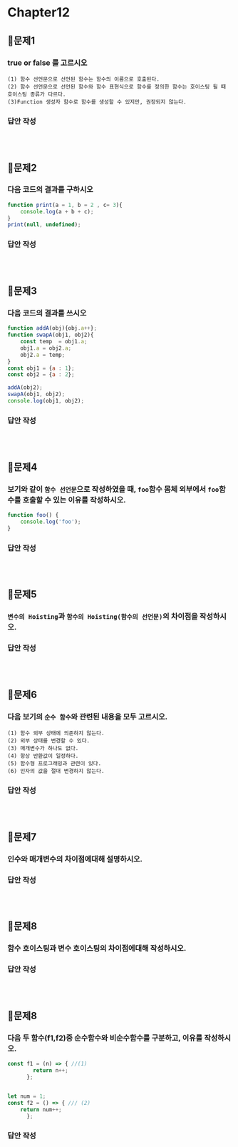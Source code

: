 # Chapter12
## 📌문제1
### true or false 를 고르시오
```
(1) 함수 선언문으로 선언된 함수는 함수의 이름으로 호출된다.
(2) 함수 선언문으로 선언된 함수와 함수 표현식으로 함수를 정의한 함수는 호이스팅 될 때 
호이스팅 종류가 다르다.
(3)Function 생성자 함수로 함수를 생성할 수 있지만, 권장되지 않는다.
```
### 답안 작성
```
```

<br>

## 📌문제2
### 다음 코드의 결과를 구하시오
```js
function print(a = 1, b = 2 , c= 3){
	console.log(a + b + c);
}
print(null, undefined);
```
### 답안 작성
```
```

<br>

## 📌문제3
### 다음 코드의 결과를 쓰시오
```js
function addA(obj){obj.a++};
function swapA(obj1, obj2){ 
	const temp  = obj1.a;
	obj1.a = obj2.a;
	obj2.a = temp;
}
const obj1 = {a : 1};
const obj2 = {a : 2};

addA(obj2);
swapA(obj1, obj2);
console.log(obj1, obj2);
```
### 답안 작성
```
```

<br>

## 📌문제4
### 보기와 같이 `함수 선언문`으로 작성하였을 때, `foo`함수 몸체 외부에서 `foo`함수를 호출할 수 있는 이유를 작성하시오.
```js
function foo() {
	console.log('foo');
}
```
### 답안 작성
```
```

<br>

## 📌문제5
### `변수의 Hoisting`과 `함수의 Hoisting(함수의 선언문)`의 차이점을 작성하시오.
### 답안 작성
```
```

<br>

## 📌문제6
### 다음 보기의 `순수 함수`와 관련된 내용을 모두 고르시오.
```
(1) 함수 외부 상태에 의존하지 않는다.
(2) 외부 상태를 변경할 수 있다.
(3) 매개변수가 하나도 없다.
(4) 항상 반환값이 일정하다.
(5) 함수형 프로그래밍과 관련이 있다.
(6) 인자의 값을 절대 변경하지 않는다.
```
### 답안 작성
```
```

<br>


## 📌문제7
### 인수와 매개변수의 차이점에대해 설명하시오.
### 답안 작성
```
```

<br>

## 📌문제8
### 함수 호이스팅과 변수 호이스팅의 차이점에대해 작성하시오.
### 답안 작성
```
```

<br>


## 📌문제8
### 다음 두 함수(f1,f2)중 순수함수와 비순수함수를 구분하고, 이유를 작성하시오.
```js
const f1 = (n) => { //(1)
        return n++;
      };


let num = 1;
const f2 = () => { /// (2)
	return num++;
      };
```
### 답안 작성
```
```

<br>

